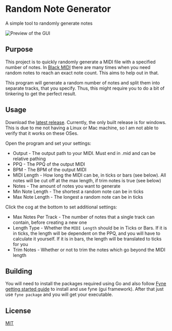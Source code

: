 # Random Note Generator
A simple tool to randomly generate notes

![Preview of the GUI](https://i.imgur.com/Mlp5tnZm.png)

## Purpose

This project is to quickly randomly generate a MIDI file with a specified number of notes. In [Black MIDI](https://en.wikipedia.org/wiki/Black_Midi) there are many times when you need random notes to reach an exact note count. This aims to help out in that.

This program will generate a random number of notes and split them into separate tracks, that you specify. Thus, this might require you to do a bit of tinkering to get the perfect result.

## Usage

Download the [latest release](https://github.com/6gh/Empty-Track-Creator/releases/latest). Currently, the only built release is for windows. This is due to me not having a Linux or Mac machine, so I am not able to verify that it works on these OSes.

Open the program and set your settings:
- Output - The output path to your MIDI. Must end in .mid and can be relative pathing
- PPQ - The PPQ of the output MIDI
- BPM - The BPM of the output MIDI
- MIDI Length - How long the MIDI can be, in ticks or bars (see below). All notes will be cut off at the max length, if trim notes is true (see below)
- Notes - The amount of notes you want to generate
- Min Note Length - The shortest a random note can be in ticks
- Max Note Length - The longest a random note can be in ticks

Click the cog at the bottom to set additional settings:
- Max Notes Per Track - The number of notes that a single track can contain, before creating a new one
- Length Type - Whether the `MIDI Length` should be in Ticks or Bars. If it is in ticks, the length will be dependent on the PPQ, and you will have to calculate it yourself. If it is in bars, the length will be translated to ticks for you
- Trim Notes - Whether or not to trim the notes which go beyond the MIDI length

## Building 

You will need to install the packages required using Go and also follow [Fyne getting started guide](https://developer.fyne.io/started/) to install and use fyne (gui framework). After that just use `fyne package` and you will get your executable.

## License

[MIT](https://github.com/6gh/Empty-Track-Creator/blob/master/LICENSE)
